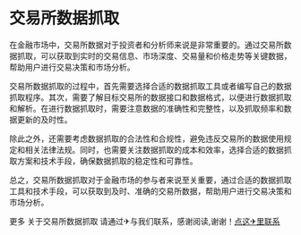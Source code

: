 # 交易所数据抓取

在金融市场中，交易所数据对于投资者和分析师来说是非常重要的。通过交易所数据抓取，可以获取到实时的交易信息、市场深度、交易量和价格走势等关键数据，帮助用户进行交易决策和市场分析。

交易所数据抓取的过程中，首先需要选择合适的数据抓取工具或者编写自己的数据抓取程序。其次，需要了解目标交易所的数据接口和数据格式，以便进行数据抓取和解析。在进行数据抓取时，需要注意数据的准确性和完整性，以及抓取频率和数据更新的及时性。

除此之外，还需要考虑数据抓取的合法性和合规性，避免违反交易所的数据使用规定和相关法律法规。同时，也需要关注数据抓取的成本和效率，选择合适的数据抓取方案和技术手段，确保数据抓取的稳定性和可靠性。

总之，交易所数据抓取对于金融市场的参与者来说至关重要，通过合适的数据抓取工具和技术手段，可以获取到及时、准确的交易所数据，帮助用户进行交易决策和市场分析。

更多 关于交易所数据抓取 请通过✈与我们联系，感谢阅读,谢谢！[点这✈里联系](https://b.k02.cc)